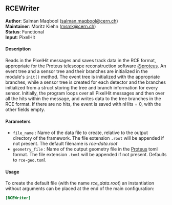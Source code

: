 ## RCEWriter
**Author**: Salman Maqbool (<salman.maqbool@cern.ch>)   
**Maintainer**: Moritz Kiehn (<msmk@cern.ch>)   
**Status**: Functional   
**Input**: PixelHit

#### Description
Reads in the PixelHit messages and saves track data in the RCE format, appropriate for the Proteus telescope reconstruction software [@proteus]. An event tree and a sensor tree and their branches are initialized in the module's `init()` method. The event tree is initialized with the appropriate branches, while a sensor tree is created for each detector and the branches initialized from a struct storing the tree and branch information for every sensor. Initially, the program loops over all PixelHit messages and then over all the hits within the message, and writes data to the tree branches in the RCE format. If there are no hits, the event is saved with nHits = 0, with the other fields empty.

#### Parameters
* `file_name` : Name of the data file to create, relative to the output directory of the framework. The file extension `.root` will be appended if not present. The default filename is *rce-data.root*
* `geometry_file` : Name of the output geometry file in the [Proteus][@proteus] toml format.  The file extension `.toml` will be appended if not present. Defaults to `rce-geo.toml`

#### Usage
To create the default file (with the name *rce_data.root*) an instantiation without arguments can be placed at the end of the main configuration:

```ini
[RCEWriter]
```

[@proteus]: https://gitlab.cern.ch/unige-fei4tel/proteus/
